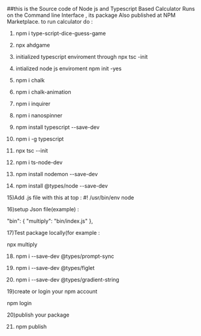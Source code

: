 ##this is the Source code of Node js and Typescript Based Calculator Runs on the Command line Interface , its package Also published at NPM Marketplace. to run calculator do :

1) npm i type-script-dice-guess-game

2) npx ahdgame

3) initialized typescript enviroment through npx tsc -init

4) intialized node js enviroment npm init -yes

5) npm i chalk 

6) npm i chalk-animation 

7) npm i inquirer

8) npm i nanospinner

9) npm install typescript --save-dev

10) npm i -g typescript 

11) npx tsc --init

12) npm i ts-node-dev

13) npm install nodemon --save-dev

14) npm install @types/node --save-dev

15)Add .js file with this at top : #! /usr/bin/env node

16)setup Json file(example) :

"bin": { "multiply": "bin/index.js" },

17)Test package locally(for example :

npx multiply

18) npm i --save-dev @types/prompt-sync

19) npm i --save-dev @types/figlet

20) npm i --save-dev @types/gradient-string

19)create or login your npm account

npm login

20)publish your package

21) npm publish

